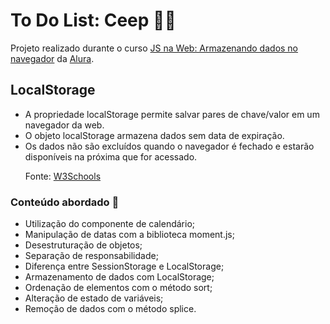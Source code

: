 # To Do List: Ceep :page_facing_up::purple_heart:

Projeto realizado durante o curso <a href="https://cursos.alura.com.br/course/js-web-armazenando-dados-navegador" target="_blank">JS na Web: Armazenando dados no navegador</a> da <a href="https://www.alura.com.br/" target="_blank">Alura</a>.

## LocalStorage
<ul>
    <li>A propriedade localStorage permite salvar pares de chave/valor em um navegador da web.</li>
    <li>O objeto localStorage armazena dados sem data de expiração.</li>
    <li>Os dados não são excluídos quando o navegador é fechado e estarão disponíveis na próxima que for acessado.</li>
    <p>Fonte: <a href="https://www.w3schools.com/jsref/prop_win_localstorage.asp">W3Schools</a><p>
</ul>

### Conteúdo abordado :page_with_curl:
<ul>
  <li>Utilização do componente de calendário;</li>
  <li>Manipulação de datas com a biblioteca moment.js;</li>
  <li>Desestruturação de objetos;</li>
  <li>Separação de responsabilidade;</li>
  <li>Diferença entre SessionStorage e LocalStorage;</li>
  <li>Armazenamento de dados com LocalStorage;</li>
  <li>Ordenação de elementos com o método sort;</li>
  <li>Alteração de estado de variáveis;</li>
  <li>Remoção de dados com o método splice.</li>
</ul>
